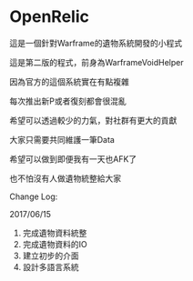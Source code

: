 # OpenRelic

這是一個針對Warframe的遺物系統開發的小程式

這是第二版的程式，前身為WarframeVoidHelper


因為官方的這個系統實在有點複雜

每次推出新P或者復刻都會很混亂


希望可以透過較少的力氣，對社群有更大的貢獻

大家只需要共同維護一筆Data

希望可以做到即便我有一天也AFK了

也不怕沒有人做遺物統整給大家


Change Log:

2017/06/15
1. 完成遺物資料統整
2. 完成遺物資料的IO
3. 建立初步的介面
4. 設計多語言系統
